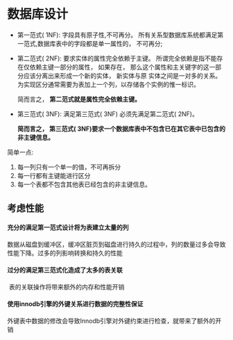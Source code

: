 # 数据库设计

- 第一范式( 1NF):
  字段具有原子性,不可再分。 所有关系型数据库系统都满足第一范式,数据库表中的字段都是单一属性的， 不可再分;

- 第二范式( 2NF):
  要求实体的属性完全依赖于主键。 所谓完全依赖是指不能存在仅依赖主键一部分的属性，
  如果存在， 那么这个属性和主关键字的这一部分应该分离出来形成一个新的实体， 新实体与原 实体之间是一对多的关系。为实现区分通常需要为表加上一个列，以存储各个实例的惟一标识。 

  简而言之， **第二范式就是属性完全依赖主键。**

- 第三范式( 3NF):
  满足第三范式( 3NF) 必须先满足第二范式( 2NF)。 

  **简而言之， 第三范式( 3NF)要求一个数据库表中不包含已在其它表中已包含的非主键信息。**

简单一点:

1. 每一列只有一个单一的值，不可再拆分
2. 每一行都有主键能进行区分
3. 每一个表都不包含其他表已经包含的非主键信息。

## 考虑性能

#### 充分的满足第一范式设计将为表建立太量的列

​     数据从磁盘到缓冲区，缓冲区脏页到磁盘进行持久的过程中，列的数量过多会导致性能下降。过多的列影响转换和持久的性能

#### 过分的满足第三范式化造成了太多的表关联

​    表的关联操作将带来额外的内存和性能开销

#### 使用innodb引擎的外键关系进行数据的完整性保证

外键表中数据的修改会导致Innodb引擎对外键约束进行检查，就带来了额外的开销